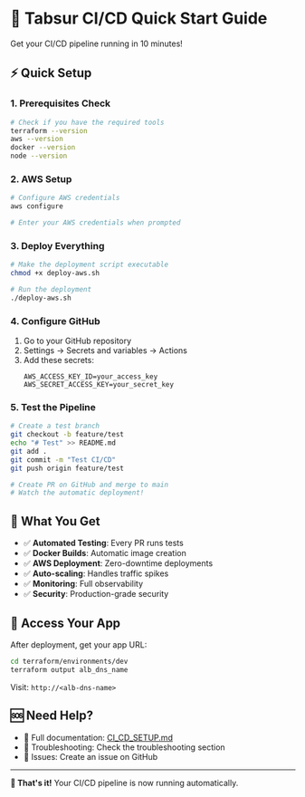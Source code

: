# 🚀 Tabsur CI/CD Quick Start Guide

Get your CI/CD pipeline running in 10 minutes!

## ⚡ Quick Setup

### 1. Prerequisites Check
```bash
# Check if you have the required tools
terraform --version
aws --version
docker --version
node --version
```

### 2. AWS Setup
```bash
# Configure AWS credentials
aws configure

# Enter your AWS credentials when prompted
```

### 3. Deploy Everything
```bash
# Make the deployment script executable
chmod +x deploy-aws.sh

# Run the deployment
./deploy-aws.sh
```

### 4. Configure GitHub
1. Go to your GitHub repository
2. Settings → Secrets and variables → Actions
3. Add these secrets:
   ```
   AWS_ACCESS_KEY_ID=your_access_key
   AWS_SECRET_ACCESS_KEY=your_secret_key
   ```

### 5. Test the Pipeline
```bash
# Create a test branch
git checkout -b feature/test
echo "# Test" >> README.md
git add .
git commit -m "Test CI/CD"
git push origin feature/test

# Create PR on GitHub and merge to main
# Watch the automatic deployment!
```

## 🎯 What You Get

- ✅ **Automated Testing**: Every PR runs tests
- ✅ **Docker Builds**: Automatic image creation
- ✅ **AWS Deployment**: Zero-downtime deployments
- ✅ **Auto-scaling**: Handles traffic spikes
- ✅ **Monitoring**: Full observability
- ✅ **Security**: Production-grade security

## 🔗 Access Your App

After deployment, get your app URL:
```bash
cd terraform/environments/dev
terraform output alb_dns_name
```

Visit: `http://<alb-dns-name>`

## 🆘 Need Help?

- 📖 Full documentation: [CI_CD_SETUP.md](CI_CD_SETUP.md)
- 🐛 Troubleshooting: Check the troubleshooting section
- 💬 Issues: Create an issue on GitHub

---

**🎉 That's it!** Your CI/CD pipeline is now running automatically.


